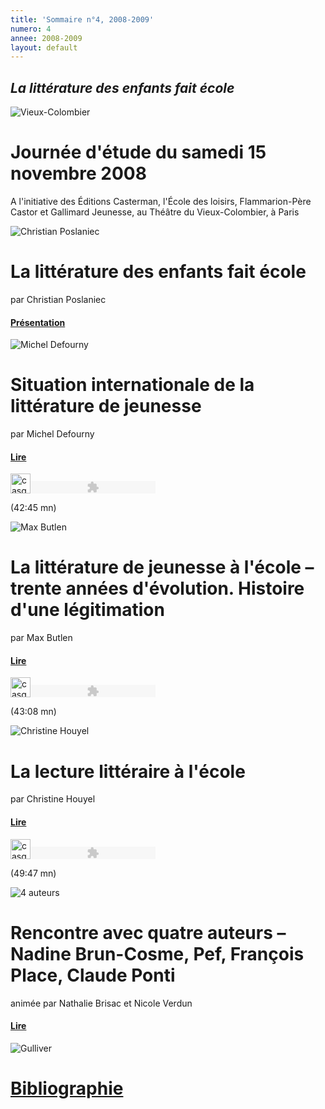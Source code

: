```yaml
---
title: 'Sommaire n°4, 2008-2009'
numero: 4
annee: 2008-2009
layout: default
---
```

<h2><em>La littérature des enfants fait école</em></h2>
<img class="image" src="/pages/static/sommaires/images/vieux_colombier_petite.jpg" alt="Vieux-Colombier" />
<h1>Journée d'étude du samedi 15 novembre 2008</h1>
<p class="marge_dessous">A l'initiative des Éditions Casterman, l'École des loisirs, Flammarion-Père Castor et Gallimard Jeunesse, au Théâtre du Vieux-Colombier, à Paris</p>
<img class="image" src="/pages/static/sommaires/images/poslaniac_petite.jpg" alt="Christian Poslaniec" />
<h1>La littérature des enfants fait école</h1>
<p>par Christian Poslaniec</p>
<h4 class="marge_dessous"><a href="/static/sommaires/pdf/1_litt_enfants_christian_poslaniec.pdf">Présentation</a></h4>
<img class="image" src="/pages/static/sommaires/images/defourny_petite.jpg" alt="Michel Defourny" />
<h1>Situation internationale de la littérature de jeunesse</h1>
<p>par Michel Defourny</p>
<h4 class="esp_dessous"><a href="/static/sommaires/pdf/2_litt_enfants_michel_defourny.pdf">Lire</a></h4>
<p><img src="/pages/static/sommaires/images/casque%20bleu.jpg" alt="casque" width="32" height="32" border="0" /><object type="application/x-shockwave-flash" data="dewplayeraedf.swf?mp3=defourny.mp3&amp;bgcolor=FFFFFF" width="200" height="20"><param name="movie" value="dewplayeraedf.swf?mp3=defourny.mp3&amp;bgcolor=FFFFFF" /></object></p>

<p class="aligner">(42:45 mn)</p>
<img class="image" src="/pages/static/sommaires/images/butlen_petite.jpg" alt="Max Butlen" />
<h1>La littérature de jeunesse à l'école – trente années d'évolution. Histoire d'une légitimation</h1>
<p>par Max Butlen</p>
<h4 class="esp_dessous"><a href="/static/sommaires/pdf/3_litt_enfants_max_butlen.pdf">Lire</a></h4>
<img src="/pages/static/sommaires/images/casque%20bleu.jpg" alt="casque" width="32" height="32" border="0" /><object type="application/x-shockwave-flash" data="dewplayer582b.swf?mp3=butlen.mp3&amp;bgcolor=FFFFFF" width="200" height="20"><param name="movie" value="dewplayer582b.swf?mp3=butlen.mp3&amp;bgcolor=FFFFFF" /></object>
<p class="aligner">(43:08 mn)</p>
<img class="image" src="/pages/static/sommaires/images/houyel_petite.jpg" alt="Christine Houyel" />
<h1>La lecture littéraire à l'école</h1>
<p>par Christine Houyel</p>
<h4 class="esp_dessous"><a href="/static/sommaires/pdf/4_litt_enfants_christine_houyel.pdf">Lire</a></h4>
<img src="/pages/static/sommaires/images/casque%20bleu.jpg" alt="casque" width="32" height="32" border="0" /><object type="application/x-shockwave-flash" data="dewplayer965e.swf?mp3=houyel.mp3&amp;bgcolor=FFFFFF" width="200" height="20"><param name="movie" value="dewplayer965e.swf?mp3=houyel.mp3&amp;bgcolor=FFFFFF" /></object>
<p class="aligner">(49:47 mn)</p>
<img class="image" src="/pages/static/sommaires/images/4_auteurs_petite.jpg" alt="4 auteurs" />
<h1>Rencontre avec quatre auteurs – Nadine Brun-Cosme, Pef, François Place, Claude Ponti</h1>
<p>animée par Nathalie Brisac et Nicole Verdun</p>
<h4><a href="/static/sommaires/pdf/5_litt_enfants_quatre_auteurs.pdf">Lire</a></h4>
<img  class="image" src="/pages/static/sommaires/images/gulliver_petite.jpg" alt="Gulliver" />
<h1><a href="/static/sommaires/pdf/6_litt_enfants_bibliographie.pdf">Bibliographie</a></h1>





